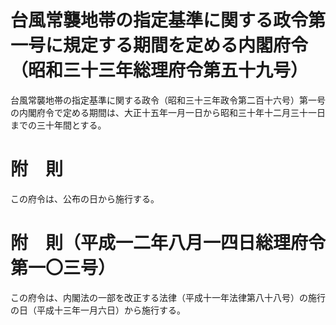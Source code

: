# 台風常襲地帯の指定基準に関する政令第一号に規定する期間を定める内閣府令（昭和三十三年総理府令第五十九号）
台風常襲地帯の指定基準に関する政令（昭和三十三年政令第二百十六号）第一号の内閣府令で定める期間は、大正十五年一月一日から昭和三十年十二月三十一日までの三十年間とする。
# 附　則
この府令は、公布の日から施行する。
# 附　則（平成一二年八月一四日総理府令第一〇三号）
この府令は、内閣法の一部を改正する法律（平成十一年法律第八十八号）の施行の日（平成十三年一月六日）から施行する。
